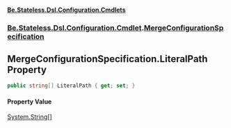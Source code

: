#### [Be.Stateless.Dsl.Configuration.Cmdlets](README.md 'README')
### [Be.Stateless.Dsl.Configuration.Cmdlet](Be.Stateless.Dsl.Configuration.Cmdlet.md 'Be.Stateless.Dsl.Configuration.Cmdlet').[MergeConfigurationSpecification](MergeConfigurationSpecification.md 'Be.Stateless.Dsl.Configuration.Cmdlet.MergeConfigurationSpecification')

## MergeConfigurationSpecification.LiteralPath Property

```csharp
public string[] LiteralPath { get; set; }
```

#### Property Value
[System.String](https://docs.microsoft.com/en-us/dotnet/api/System.String 'System.String')[[]](https://docs.microsoft.com/en-us/dotnet/api/System.Array 'System.Array')